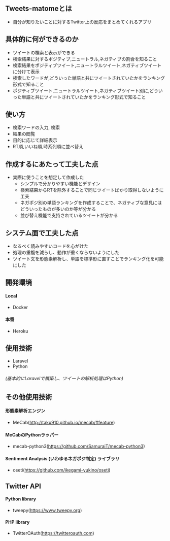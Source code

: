 ## Tweets-matomeとは
- 自分が知りたいことに対するTwitter上の反応をまとめてくれるアプリ

## 具体的に何ができるのか
- ツイートの検索と表示ができる
- 検索結果に対するポジティブ,ニュートラル,ネガティブの割合を知ること
- 検索結果をポジティブツイート,ニュートラルツイート,ネガティブツイートに分けて表示
- 検索したワードが,どういった単語と共にツイートされていたかをランキング形式で知ること
- ポジティブツイート,ニュートラルツイート,ネガティブツイート別に,どういった単語と共にツイートされていたかをランキング形式で知ること

## 使い方
- 検索ワードの入力, 検索
- 結果の閲覧
- 目的に応じて詳細表示
- RT順,いいね順,時系列順に並べ替え

## 作成するにあたって工夫した点
- 実際に使うことを想定して作成した
  - シンプルで分かりやすい機能とデザイン
  - 検索結果からRTを除外することで同じツイートばかり取得しないように工夫
  - ネガポジ別の単語ランキングを作成することで、ネガティブな意見にはどういったものが多いのか等が分かる
  - 並び替え機能で支持されているツイートが分かる

## システム面で工夫した点
- なるべく読みやすいコードを心がけた
- 処理の重複を減らし、動作が重くならないようにした
- ツイート文を形態素解析し、単語を標準形に直すことでランキング化を可能にした

## 開発環境
#### Local
- Docker
#### 本番
- Heroku

## 使用技術
- Laravel
- Python
###### (基本的にLaravelで構築し、ツイートの解析処理はPython)

## その他使用技術
#### 形態素解析エンジン
- MeCab(http://taku910.github.io/mecab/#feature)
#### MeCabのPythonラッパー
- mecab-python3(https://github.com/SamuraiT/mecab-python3)
#### Sentiment Analysis (いわゆるネガポジ判定) ライブラリ
- oseti(https://github.com/ikegami-yukino/oseti)

## Twitter API
#### Python library
- tweepy(https://www.tweepy.org)
#### PHP library
- TwitterOAuth(https://twitteroauth.com)

